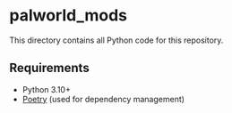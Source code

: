 # palworld_mods

This directory contains all Python code for this repository.

## Requirements

- Python 3.10+
- [Poetry](https://python-poetry.org/) (used for dependency management)
